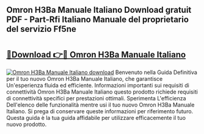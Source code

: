 ## Omron H3Ba Manuale Italiano Download gratuit PDF - Part-Rfi Italiano Manuale del proprietario del servizio Ff5ne

# <h2><a href="http://dfecp4.blite.top/?on=Omron+H3Ba+Manuale+Italiano">🔗Download 👉🔴 Omron H3Ba Manuale Italiano</a></h2>

[![Omron H3Ba Manuale Italiano download](https://i.imgur.com/lujVjoI.png)](http://dfecp4.blite.top/?on=Omron+H3Ba+Manuale+Italiano)
Benvenuto nella Guida Definitiva per il tuo nuovo Omron H3Ba Manuale Italiano, che garantisce Un'esperienza fluida ed efficiente. Informazioni importanti sui requisiti di connettività Omron H3Ba Manuale Italiano questo prodotto richiede requisiti di connettività specifici per prestazioni ottimali. Sperimenta L'efficienza Dell'elenco delle funzionalità mentre usi il tuo nuovo Omron H3Ba Manuale Italiano. Si prega di conservare queste informazioni per riferimento futuro. Questa guida è la tua guida affidabile per utilizzare efficacemente il tuo nuovo prodotto.
